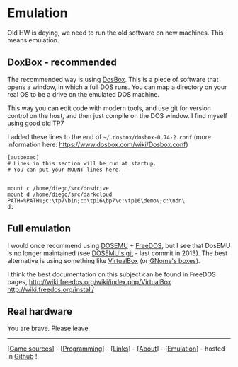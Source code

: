 # Emulation

Old HW is deying, we need to run the old software on new machines. This means emulation. 

## DoxBox - recommended
The recommended way is using [DosBox](https://www.dosbox.com/). This is a piece of software that opens a window, in which a full DOS runs. You can map a directory on your real OS to be a drive on the emulated DOS machine.

This way you can edit code with modern tools, and use git for version control on the host, and then just compile on the DOS window. I find myself using good old TP7 

I added these lines to the end of  `~/.dosbox/dosbox-0.74-2.conf`  (more information here: 
https://www.dosbox.com/wiki/Dosbox.conf)

```
[autoexec]
# Lines in this section will be run at startup.
# You can put your MOUNT lines here.


mount c /home/diego/src/dosdrive
mount d /home/diego/src/darkcloud
PATH=%PATH%;c:\tp7\bin;c:\tp16\bp7\c:\tp16\demo\;c:\ndn\
d:
```

## Full emulation

I would once recommend using 
[DOSEMU](http://www.dosemu.org/) + [FreeDOS](http://freedos.org/), but I see that DosEMU is no longer maintained (see [DOSEMU's git](https://sourceforge.net/p/dosemu/code/ci/35054ba7e9f827abff097a5fe5b8d4654b7a84f4/log/?path=) - last commit in 2013). The best alternative is using something like [VirtualBox](https://www.virtualbox.org/) (or [GNome's boxes](https://help.gnome.org/users/gnome-boxes/stable/)).

I think the best documentation on this subject can be found in FreeDOS pages, http://wiki.freedos.org/wiki/index.php/VirtualBox http://wiki.freedos.org/install/

## Real hardware

You are brave. Please leave.

---
[[Game sources](index.html)] - 
[[Programming](programming.html)] - 
[[Links](links.html)] - 
[[About](about.html)] - 
[[Emulation](emulation.html)] - 
hosted in [Github](https://github.com/DarkCloudDOS) !
